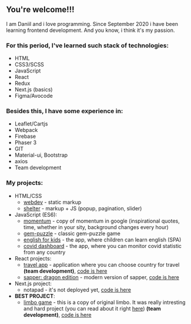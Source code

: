 ## You're welcome!!!
I am Daniil and i love programming. Since September 2020 i have been learning frontend development. And you know, i think it's my passion.

### For this period, I've learned such stack of technologies:
* HTML
* CSS3/SCSS
* JavaScript
* React
* Redux
* Next.js (basics)
* Figma/Avocode

### Besides this, I have some experience in:
* Leaflet/Cartjs
* Webpack
* Firebase
* Phaser 3 
* GIT
* Material-ui, Bootstrap
* axios
* Team development

### My projects:
* HTML/CSS
  * [webdev](https://rolling-scopes-school.github.io/dansitnikov-JS2020Q3/webdev/) - static markup
  * [shelter](https://rolling-scopes-school.github.io/dansitnikov-JS2020Q3/shelter/pages/main/) - markup + JS (popup, pagination, slider)
* JavaScript (ES6):
  * [momentum](https://rolling-scopes-school.github.io/dansitnikov-JS2020Q3/momentum/dist/) - copy of momentum in google (inspirational quotes, time, whether in your sity, background changes every hour)
  * [gem-puzzle](https://rolling-scopes-school.github.io/dansitnikov-JS2020Q3/the-gem-puzzle/dist/) - classic gem-puzzle game
  * [english for kids](https://rolling-scopes-school.github.io/dansitnikov-JS2020Q3/english-for-kids/dist/#page0) - the app, where children can learn english (SPA)
  * [covid dashboard](https://rolling-scopes-school.github.io/dansitnikov-JS2020Q3/covid-dashboard/dist/) - the app, where you can monitor covid statistic from any country
* React projects:
  * [travel app](https://travelapprsschool.netlify.app/) - application where you can choose country for travel **(team development)**, [code is here](https://github.com/DANSitNikov/travelApp)
  * [sapper: dragon edition](https://dansitnikov-react-game-sapper.netlify.app/aboutGame) - modern version of sapper, [code is here](https://github.com/DANSitNikov/react-game/tree/react-game)
* Next.js project:
  * notapad - it's not deployed yet, [code is here](https://github.com/DANSitNikov/notes-project)
* **BEST PROJECT**:
  * [limbo game](https://longlegsjourney.netlify.app/) - this is a copy of original limbo. It was really intresting and hard project (you can read about it right [here](https://dazik.medium.com/rs-school-%D0%BE%D1%82-%D1%87%D0%B0%D0%B9%D0%BD%D0%B8%D0%BA%D0%B0-%D0%B4%D0%BE-%D0%B4%D0%B6%D1%83%D0%BD%D0%B0-%D0%B7%D0%B0-%D0%BF%D0%BE%D0%BB%D0%B3%D0%BE%D0%B4%D0%B0-48b045378e0c)) **(team development)**, [code is here](https://github.com/DANSitNikov/rsclone)
 <!-- * [Rs Lang](https://rs-lang-team-110.netlify.app/) - this is a copy of Lindualeo app, [code is here](https://github.com/DANSitNikov/typescriptRslang/tree/develop) (**React, team development**)-->
